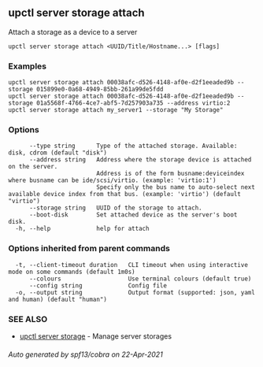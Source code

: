 ## upctl server storage attach

Attach a storage as a device to a server

```
upctl server storage attach <UUID/Title/Hostname...> [flags]
```

### Examples

```
upctl server storage attach 00038afc-d526-4148-af0e-d2f1eeaded9b --storage 015899e0-0a68-4949-85bb-261a99de5fdd
upctl server storage attach 00038afc-d526-4148-af0e-d2f1eeaded9b --storage 01a5568f-4766-4ce7-abf5-7d257903a735 --address virtio:2
upctl server storage attach my_server1 --storage "My Storage"
```

### Options

```
      --type string      Type of the attached storage. Available: disk, cdrom (default "disk")
      --address string   Address where the storage device is attached on the server. 
                         Address is of the form busname:deviceindex where busname can be ide/scsi/virtio. (example: 'virtio:1')
                         Specify only the bus name to auto-select next available device index from that bus. (example: 'virtio') (default "virtio")
      --storage string   UUID of the storage to attach.
      --boot-disk        Set attached device as the server's boot disk.
  -h, --help             help for attach
```

### Options inherited from parent commands

```
  -t, --client-timeout duration   CLI timeout when using interactive mode on some commands (default 1m0s)
      --colours                   Use terminal colours (default true)
      --config string             Config file
  -o, --output string             Output format (supported: json, yaml and human) (default "human")
```

### SEE ALSO

* [upctl server storage](upctl_server_storage.md)	 - Manage server storages

###### Auto generated by spf13/cobra on 22-Apr-2021
